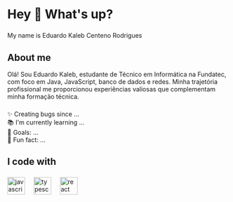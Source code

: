 <h1 align="left">Hey 👋 What's up?</h1>

###

<p align="left">My name is Eduardo Kaleb Centeno Rodrigues</p>

###

<h2 align="left">About me </h2>
Olá! Sou Eduardo Kaleb, estudante de Técnico em Informática na Fundatec, com foco em Java, JavaScript, banco de dados e redes. Minha trajetória profissional me proporcionou experiências valiosas que complementam minha formação técnica.

###

<p align="left">✨ Creating bugs since ...<br>📚 I'm currently learning ...<br>🎯 Goals: ...<br>🎲 Fun fact: ...</p>

###

<h2 align="left">I code with</h2>

###

<div align="left">
  <img src="https://cdn.jsdelivr.net/gh/devicons/devicon/icons/javascript/javascript-original.svg" height="40" alt="javascript logo"  />
  <img width="12" />
  <img src="https://cdn.jsdelivr.net/gh/devicons/devicon/icons/typescript/typescript-original.svg" height="40" alt="typescript logo"  />
  <img width="12" />
  <img src="https://cdn.jsdelivr.net/gh/devicons/devicon/icons/react/react-original.svg" height="40" alt="react logo"  />
  <img width="12" />
</div>

###
